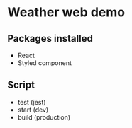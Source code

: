 # Weather web demo

## Packages installed

* React
* Styled component
  
## Script

* test (jest)
* start (dev)
* build (production)
